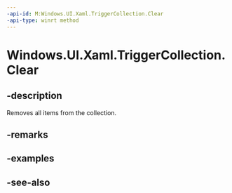 ```yaml
---
-api-id: M:Windows.UI.Xaml.TriggerCollection.Clear
-api-type: winrt method
---
```


<!-- Method syntax
public void Clear()
-->

# Windows.UI.Xaml.TriggerCollection.Clear

## -description
Removes all items from the collection.



## -remarks


## -examples

## -see-also
